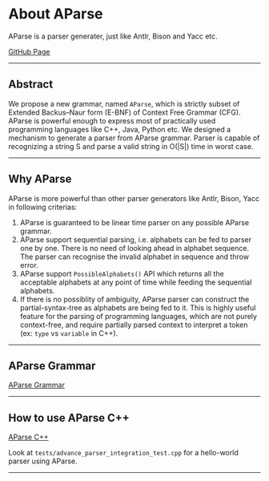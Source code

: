 About AParse
==================================

AParse is a parser generater, just like Antlr, Bison and Yacc etc.

[GitHub Page](https://github.com/mohitmv/aparse)

----------------------------------

## Abstract

We propose a new grammar, named `AParse`, which is strictly subset of Extended Backus–Naur form (E-BNF) of Context Free Grammar (CFG). AParse is powerful enough to express most of practically used programming languages like C++, Java, Python etc. We designed a mechanism to generate a parser from AParse grammar. Parser is capable of recognizing a string S and parse a valid string in O(|S|) time in worst case.

----------------------------------

## Why AParse

AParse is more powerful than other parser generators like Antlr, Bison, Yacc in following criterias:

1. AParse is guaranteed to be linear time parser on any possible AParse grammar.
2. AParse support sequential parsing, i.e. alphabets can be fed to parser one by one. There is no need of looking ahead in alphabet sequence. The parser can recognise the invalid alphabet in sequence and throw error.
3. AParse support `PossibleAlphabets()` API which returns all the acceptable alphabets at any point of time while feeding the sequential alphabets.
4. If there is no possiblity of ambiguity, AParse parser can construct the partial-syntax-tree as alphabets are being fed to it. This is highly useful feature for the parsing of programming languages, which are not purely context-free, and require partially parsed context to interpret a token (ex: `type` vs `variable` in C++).
----------------------------------

## AParse Grammar

[AParse Grammar](https://drive.google.com/open?id=1KFDTZ1qls-DymP5xzH-2KT_mU_GY9cBv)


----------------------------------

## How to use AParse C++

[AParse C++](aparse_cpp.md)

Look at `tests/advance_parser_integration_test.cpp` for a hello-world parser using AParse.

----------------------------------
